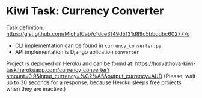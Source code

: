 # Kiwi Task: Currency Converter
Task definition: https://gist.github.com/MichalCab/c1dce3149d5131d89c5bbddbc602777c

* CLI implementation can be found in `currency_converter.py`
* API implementation is Django aplication `converter`

Project is deployed on Heroku and can be found at: https://horvathova-kiwi-task.herokuapp.com/currency_converter?amount=0.9&input_currency=%C2%A5&output_currency=AUD
(Please, wait up to 30 seconds for a response, because Heroku sleeps free projects when they are inactive.)
